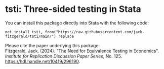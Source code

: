 # tsti: Three-sided testing in Stata

You can install this package directly into Stata with the following code:
```
net install tsti, from("https://raw.githubusercontent.com/jack-fitzgerald/tsti/main/") replace
```
Please cite the paper underlying this package: <br/>
Fitzgerald, Jack. (2024). "The Need for Equivalence Testing in Economics". <i>Institute for Replication Discussion Paper Series</i>, No. 125. https://hdl.handle.net/10419/296190.
